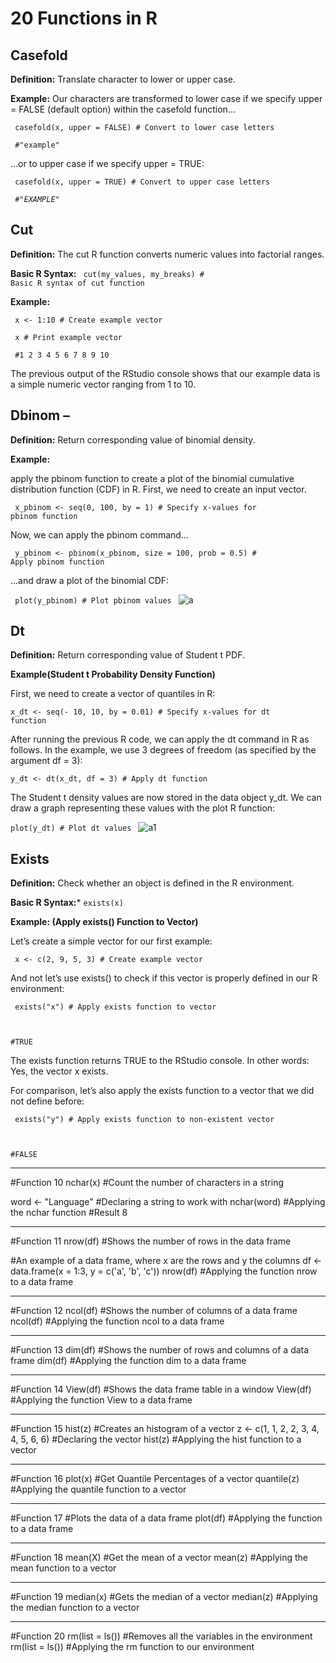 # 20 Functions in R 

## Casefold 

**Definition:** Translate character to lower or upper case.

**Example:** Our characters are transformed to lower case if we specify upper = FALSE (default option) within the casefold function…

<code> casefold(x, upper = FALSE)               # Convert to lower case letters </code>

<code> #"example" </code>

…or to upper case if we specify upper = TRUE:

<code> casefold(x, upper = TRUE)                 # Convert to upper case letters </code>


<code> *#"EXAMPLE"* </code>

##  Cut

**Definition:** The cut R function converts numeric values into factorial ranges.

**Basic R Syntax:** <code> cut(my_values, my_breaks)              # Basic R syntax of cut function </code>

**Example:**

<code> x <- 1:10        # Create example vector </code>

<code> x                                              # Print example vector </code>

<code>  #1  2  3  4  5  6  7  8  9 10 </code>

The previous output of the RStudio console shows that our example data is a simple numeric vector ranging from 1 to 10.

## Dbinom – 

**Definition:** Return corresponding value of binomial density.

**Example:**

apply the pbinom function to create a plot of the binomial cumulative distribution function (CDF) in R. First, we need to create an input vector.

<code> x_pbinom <- seq(0, 100, by = 1)                       # Specify x-values for pbinom function </code>

Now, we can apply the pbinom command…

<code>  y_pbinom <- pbinom(x_pbinom, size = 100, prob = 0.5)  # Apply pbinom function </code>
  
…and draw a plot of the binomial CDF:

<code> plot(y_pbinom)                                        # Plot pbinom values </code>
![a](https://statisticsglobe.com/wp-content/uploads/2019/08/figure-2-binom-distribution-function-plot-in-r.png)

## Dt 
**Definition:** Return corresponding value of Student t PDF.

**Example(Student t Probability Density Function)**

First, we need to create a vector of quantiles in R:

<code>x_dt <- seq(- 10, 10, by = 0.01)                    # Specify x-values for dt function </code>

After running the previous R code, we can apply the dt command in R as follows. In the example, we use 3 degrees of freedom (as specified by the argument df = 3):

<code>y_dt <- dt(x_dt, df = 3)                            # Apply dt function </code>
  
The Student t density values are now stored in the data object y_dt. We can draw a graph representing these values with the plot R function:

<code>plot(y_dt)                                          # Plot dt values </code>
![a1](https://statisticsglobe.com/wp-content/uploads/2019/09/figure-1-r-command-dt-density-plot.png)

## Exists 

**Definition:** Check whether an object is defined in the R environment.

**Basic R Syntax:***
<code>exists(x) </code>

**Example: (Apply exists() Function to Vector)**

Let’s create a simple vector for our first example:

<code> x <- c(2, 9, 5, 3)                        # Create example vector </code>
  
 And not let’s use exists() to check if this vector is properly defined in our R environment:
 
 <code> exists("x")                               # Apply exists function to vector
  
#TRUE </code>

The exists function returns TRUE to the RStudio console. In other words: Yes, the vector x exists.

For comparison, let’s also apply the exists function to a vector that we did not define before:

<code> exists("y")                               # Apply exists function to non-existent vector
  
#FALSE </code>


---------------------------------------------------------------------------------------------------

#Function 10 nchar(x)
  #Count the number of characters in a string

word <- "Language"						#Declaring a string to work with
nchar(word)								#Applying the nchar function
#Result 8

---------------------------------------------------------------------------------------------------

#Function 11 nrow(df)
  #Shows the number of rows in the data frame

#An example of a data frame, where x are the rows and y the columns
df <- data.frame(x = 1:3, y = c('a', 'b', 'c')) 
nrow(df) 								#Applying the function nrow to a data frame

---------------------------------------------------------------------------------------------------

#Function 12 ncol(df)
  #Shows the number of columns of a data frame
ncol(df)								#Applying the function ncol to a data frame

---------------------------------------------------------------------------------------------------

#Function 13 dim(df)
  #Shows the number of rows and columns of a data frame
dim(df)									#Applying the function dim to a data frame

---------------------------------------------------------------------------------------------------

#Function 14 View(df)
  #Shows the data frame table in a window
View(df) 								#Applying the function View to a data frame

---------------------------------------------------------------------------------------------------

#Function 15 hist(z)
  #Creates an histogram of a vector
z <- c(1, 1, 2, 2, 3, 4, 4, 5, 6, 6)	#Declaring the vector
hist(z)									#Applying the hist function to a vector

---------------------------------------------------------------------------------------------------

#Function 16 plot(x)
  #Get Quantile Percentages of a vector
quantile(z)								#Applying the quantile function to a vector

---------------------------------------------------------------------------------------------------

#Function 17
	#Plots the data of a data frame
plot(df)								#Applying the function to a data frame

---------------------------------------------------------------------------------------------------

#Function 18 mean(X)
  #Get the mean of a vector
mean(z)									#Applying the mean function to a vector

---------------------------------------------------------------------------------------------------

#Function 19 median(x)
  #Gets the median of a vector
median(z)								#Applying the median function to a vector

---------------------------------------------------------------------------------------------------

#Function 20 rm(list = ls())
  #Removes all the variables in the environment
rm(list = ls())							#Applying the rm function to our environment
